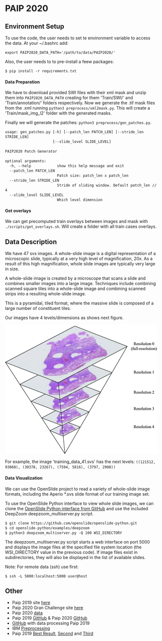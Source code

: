 # PAIP 2020

## Environment Setup


To use the code, the user needs to set te environment variable to access the data. At your ~/.bashrc add:
```shell script
export PAIP2020_DATA_PATH='/path/to/data/PAIP2020/'
```

Also, the user needs to to pre-install a feew packages:
```shell script
$ pip install -r requirements.txt
```

#### Data Preparation

We have to download provided SWI files with their xml mask and unzip them into `PAIP2020_DATA_PATH` creating
for them 'Train/SWI/' and 'Train/annotation/' folders respectively. Now we generate the .tif mask files from the .xml
running `python3 preprocess/xml2mask.py`. This will create a 'Train/mask_img_l2' folder with the generated masks.

Finally we will generate the patches: `python3 preprocess/gen_patches.py`.
```shell script
usage: gen_patches.py [-h] [--patch_len PATCH_LEN] [--stride_len STRIDE_LEN]
                      [--slide_level SLIDE_LEVEL]

PAIP2020 Patch Generator

optional arguments:
  -h, --help            show this help message and exit
  --patch_len PATCH_LEN
                        Patch size: patch_len x patch_len
  --stride_len STRIDE_LEN
                        Stride of sliding window. Default patch_len // 4
  --slide_level SLIDE_LEVEL
                        Which level dimension
```

#### Get overlays

We can get precomputed train overlays between images and mask with `./scripts/get_overlays.sh`. Will create a folder 
with all train cases overlays. 


## Data Description

We have 47 svs images. A whole-slide image is a digital representation of a microscopic slide, 
typically at a very high level of magnification, 20x. As a result of this high magnification, 
whole slide images are typically very large in size. 

A whole-slide image is created by a microscope that scans a slide and combines smaller images into a 
large image. Techniques include combining scanned square tiles into a whole-slide image and combining 
scanned strips into a resulting whole-slide image. 

This is a pyramidal, tiled format, where the massive slide is composed of a large number 
of constituent tiles.

Our images have 4 levels/dimensions as shows next figure.

![WSI Structure](images/wsi_structure.png "WSI Structure")

For example, the image 'training_data_41.svs' has the next levels: 
`((121512, 93068), (30378, 23267), (7594, 5816), (3797, 2908))`

#### Data Visualization

We can use the OpenSlide project to read a variety of whole-slide image formats, 
including the Aperio *.svs slide format of our training image set.

To use the OpenSlide Python interface to view whole slide images, 
we can clone the [OpenSlide Python interface from GitHub](https://github.com/openslide/openslide-python)
and use the included DeepZoom deepzoom_multiserver.py script.

```shell script
$ git clone https://github.com/openslide/openslide-python.git
$ cd openslide-python/examples/deepzoom
$ python3 deepzoom_multiserver.py -Q 100 WSI_DIRECTORY
```

The deepzoom_multiserver.py script starts a web interface on port 5000 and displays the image 
files at the specified file system location (the WSI_DIRECTORY value in the previous code).
If image files exist in subdirectories, they will also be displayed in the list of available slides.

Note: For remote data (ssh) use first:

```shell script
$ ssh -L 5000:localhost:5000 user@host
```

## Other

- Paip 2019 site [here](https://paip2019.grand-challenge.org/)
- Paip 2020 Gran Challenge site [here](https://paip2020.grand-challenge.org/Home/)
- Paip 2020 [data](http://wisepaip.org/challenge2020)
- Paip 2019 [GitHub](https://github.com/paip-2019/challenge) & Paip 2020 [GitHub](https://github.com/wisepaip/paip2020)
- [GitHub](https://github.com/PingjunChen/LiverCancerSeg) with data processing Paip 2019 
- IBM [Preprocessing](https://developer.ibm.com/technologies/data-science/articles/an-automatic-method-to-identify-tissues-from-big-whole-slide-images-pt1/)
- Paip 2019 [Best Result](https://drive.google.com/file/d/1NWJdZJFHajHfod5fgO7WnoRqYuQGN_tp/view), [Second](https://drive.google.com/file/d/14Jlv339SXF42vkwlqG5kYW-zGWw5O1Mh/view) and [Third](https://drive.google.com/file/d/1Q5gfmL7SQ_9YINx3J2PR4pQihNyIQxtL/view)
